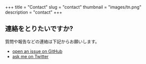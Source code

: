 +++
title = "Contact"
slug = "contact"
thumbnail = "images/tn.png"
description = "contact"
+++

## 連絡をとりたいですか?

質問や報告などの連絡は下記からお願いします。

-   [open an issue on GitHub](https://github.com/naro143/hugo-coder-portfolio/issues/new)
-   [ask me on Twitter](https://twitter.com/naro143)
